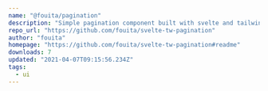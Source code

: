 ```yaml
---
name: "@fouita/pagination"
description: "Simple pagination component built with svelte and tailwindcss"
repo_url: "https://github.com/fouita/svelte-tw-pagination"
author: "fouita"
homepage: "https://github.com/fouita/svelte-tw-pagination#readme"
downloads: 7
updated: "2021-04-07T09:15:56.234Z"
tags: 
  - ui
---
```

